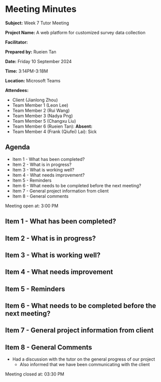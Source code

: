 # Meeting Minutes

**Subject:** Week 7 Tutor Meeting

**Project Name:**  A web platform for customized survey data collection

**Facilitator:**

**Prepared by:** Rueien Tan

**Date:** Friday 10 September  2024

**Time:** 3:14PM-3:18M

**Location:** Microsoft Teams

**Attendees:**
* Client (Jianlong Zhou)
* Team Member 1 (Leon Lee)
* Team Member 2 (Rui Wang)
* Team Member 3 (Nadya Png)
* Team Member 5 (Changxu Liu)
* Team Member 6 (Rueien Tan): 
**Absent:**
* Team Member 4 (Frank (Qiufei) Lai): Sick

## Agenda

* Item 1 - What has been completed?
* Item 2 - What is in progress?
* Item 3 - What is working well?
* Item 4 - What needs improvement?
* Item 5 - Reminders
* Item 6 - What needs to be completed before the next meeting?
* Item 7 - General project information from client
* Item 8 - General comments



Meeting open at: 3:00 PM

## Item 1 - What has been completed?


## Item 2 - What is in progress?

## Item 3 - What is working well?

## Item 4 - What needs improvement

## Item 5 - Reminders

## Item 6 - What needs to be completed before the next meeting?


## Item 7 - General project information from client

## Item 8 - General Comments
- Had a discussion with the tutor on the general progress of our project
    - Also informed that we have been communicating with the client

Meeting closed at:  03:30 PM
